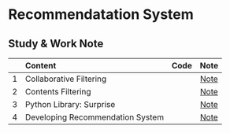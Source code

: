 # Recommendatation System
## Study & Work Note

||Content|Code|Note|
|:---:|:---|:---:|:---:|
|1|Collaborative Filtering ||[Note](https://github.com/forestinblue/Rec_Sys/blob/master/Study%26Work%20Note/Collaborative%20filtering%20recommendation%20System.md)|
|2|Contents Filtering||[Note](https://github.com/forestinblue/Rec_Sys/blob/master/Study%26Work%20Note/Contents%20filtering%20Recommenation%20Syste.md)|
|3|Python Library: Surprise||[Note](https://github.com/forestinblue/Rec_Sys/blob/master/Study%26Work%20Note/Python_Surprise%20Study.md)|
|4|Developing Recommendation System||[Note](https://github.com/forestinblue/Rec_Sys/blob/master/Study%26Work%20Note/Next%20developing%20Recommendation%20Systems%20Plan.md)|
